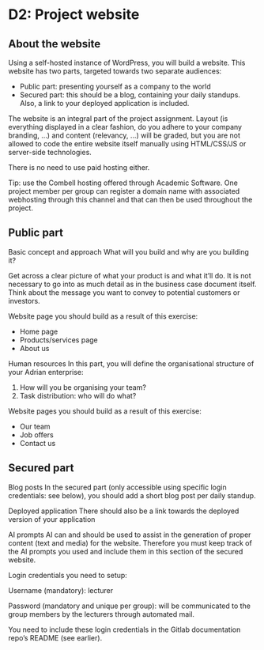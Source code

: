 # D2: Project website

## About the website
Using a self-hosted instance of WordPress, you will build a website. This website has two parts,
targeted towards two separate audiences:

   -   Public part: presenting yourself as a company to the world
   -   Secured part: this should be a blog, containing your daily standups. Also, a link to your
       deployed application is included.

The website is an integral part of the project assignment. Layout (is everything displayed in a
clear fashion, do you adhere to your company branding, …) and content (relevancy, …) will be
graded, but you are not allowed to code the entire website itself manually using HTML/CSS/JS
or server-side technologies.

There is no need to use paid hosting either.

Tip: use the Combell hosting offered through Academic Software. One project member per
group can register a domain name with associated webhosting through this channel and that
can then be used throughout the project.


## Public part

Basic concept and approach
What will you build and why are you building it?

Get across a clear picture of what your product is and what it’ll do. It is not necessary to go into
as much detail as in the business case document itself. Think about the message you want to
convey to potential customers or investors.

Website page you should build as a result of this exercise:

   -   Home page
   -   Products/services page
   -   About us





Human resources
In this part, you will define the organisational structure of your Adrian enterprise:

   1. How will you be organising your team?
   2. Task distribution: who will do what?

Website pages you should build as a result of this exercise:

   -   Our team
   -   Job offers
   -   Contact us


## Secured part

Blog posts
In the secured part (only accessible using specific login credentials: see below), you should add
a short blog post per daily standup.

Deployed application
There should also be a link towards the deployed version of your application

AI prompts
AI can and should be used to assist in the generation of proper content (text and media) for the
website. Therefore you must keep track of the AI prompts you used and include them in this
section of the secured website.



Login credentials you need to setup:

Username (mandatory): lecturer

Password (mandatory and unique per group): will be communicated to the group members by the
lecturers through automated mail.

You need to include these login credentials in the Gitlab documentation repo’s README (see
earlier).
